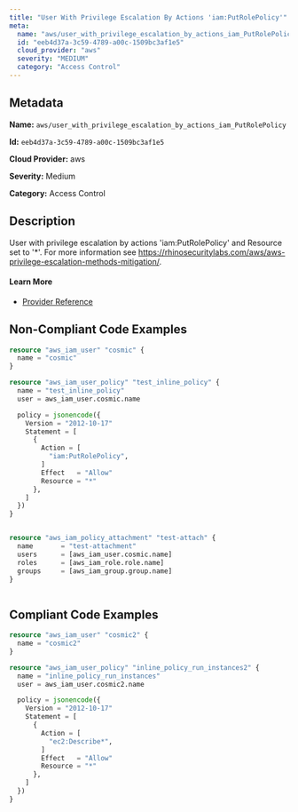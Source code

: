 ```yaml
---
title: "User With Privilege Escalation By Actions 'iam:PutRolePolicy'"
meta:
  name: "aws/user_with_privilege_escalation_by_actions_iam_PutRolePolicy"
  id: "eeb4d37a-3c59-4789-a00c-1509bc3af1e5"
  cloud_provider: "aws"
  severity: "MEDIUM"
  category: "Access Control"
---
```


## Metadata
**Name:** `aws/user_with_privilege_escalation_by_actions_iam_PutRolePolicy`

**Id:** `eeb4d37a-3c59-4789-a00c-1509bc3af1e5`

**Cloud Provider:** aws

**Severity:** Medium

**Category:** Access Control

## Description
User with privilege escalation by actions 'iam:PutRolePolicy' and Resource set to '*'. For more information see https://rhinosecuritylabs.com/aws/aws-privilege-escalation-methods-mitigation/.

#### Learn More

 - [Provider Reference](https://registry.terraform.io/providers/hashicorp/aws/latest/docs/resources/iam_user_policy#policy)

## Non-Compliant Code Examples
```terraform
resource "aws_iam_user" "cosmic" {
  name = "cosmic"
}

resource "aws_iam_user_policy" "test_inline_policy" {
  name = "test_inline_policy"
  user = aws_iam_user.cosmic.name

  policy = jsonencode({
    Version = "2012-10-17"
    Statement = [
      {
        Action = [
          "iam:PutRolePolicy",
        ]
        Effect   = "Allow"
        Resource = "*"
      },
    ]
  })
}


resource "aws_iam_policy_attachment" "test-attach" {
  name       = "test-attachment"
  users      = [aws_iam_user.cosmic.name]
  roles      = [aws_iam_role.role.name]
  groups     = [aws_iam_group.group.name]
}



```

## Compliant Code Examples
```terraform
resource "aws_iam_user" "cosmic2" {
  name = "cosmic2"
}

resource "aws_iam_user_policy" "inline_policy_run_instances2" {
  name = "inline_policy_run_instances"
  user = aws_iam_user.cosmic2.name

  policy = jsonencode({
    Version = "2012-10-17"
    Statement = [
      {
        Action = [
          "ec2:Describe*",
        ]
        Effect   = "Allow"
        Resource = "*"
      },
    ]
  })
}

```